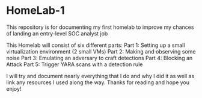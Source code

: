 # HomeLab-1
This repository is for documenting my first homelab to improve my chances of landing an entry-level SOC analyst job

This Homelab will consist of six different parts:
Part 1: Setting up a small virtualization environment (2 small VMs)
Part 2: Making and observing some noise
Part 3: Emulating an adversary to craft detections
Part 4: Blocking an Attack
Part 5: Trigger YARA scans with a detection rule

I will try and document nearly everything that I do and why I did it as well as link any resources I used along the way. 
Thanks for reading and hope you enjoy!
